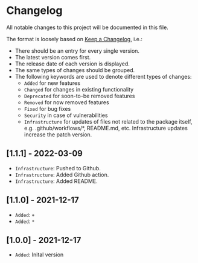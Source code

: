 # Changelog

All notable changes to this project will be documented in this file.

The format is loosely based on [Keep a Changelog](https://keepachangelog.com/en/1.0.0/), i.e.:

- There should be an entry for every single version.
- The latest version comes first.
- The release date of each version is displayed.
- The same types of changes should be grouped.
- The following keywords are used to denote different types of changes:
  - `Added` for new features
  - `Changed` for changes in existing functionality
  - `Deprecated` for soon-to-be removed features
  - `Removed` for now removed features
  - `Fixed` for bug fixes
  - `Security` in case of vulnerabilities
  - `Infrastructure` for updates of files not related to the package itself,
    e.g. .github/workflows/*, README.md, etc. Infrastructure updates increase
    the patch version.

## [1.1.1] - 2022-03-09

- `Infrastructure`: Pushed to Github.
- `Infrastructure`: Added Github action.
- `Infrastructure`: Added README.

## [1.1.0] - 2021-12-17

- `Added`: `+`
- `Added`: `*`

## [1.0.0] - 2021-12-17

- `Added`: Inital version
